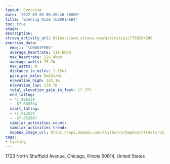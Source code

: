```yaml
---
layout: Exercise
date: '2022-09-05 00:49:46 +0000'
title: "Evening Ride \U0001F6B4"
toc: true
image:
description:
strava_activity_url: https://www.strava.com/activities/7756204289
exercise_data:
  emoji: "\U0001F6B4"
  average_heartrate: 118.6bpm
  max_heartrate: 128.0bpm
  average_watts: 75.7W
  max_watts: W
  distance_in_miles: 1.15mi
  pace_per_mile: 5m32s/mi
  elevation_high: 183.1m
  elevation_low: 179.7m
  total_elevation_gain_in_feet: 17.7ft
  end_latlng:
  - 41.906339
  - -87.666334
  start_latlng:
  - 41.912434
  - -87.652967
  similar_activities_count:
  similar_activities_trend:
  mapbox_image_url: https://api.mapbox.com/styles/v1/mapbox/streets-v11/static/path-5+787af2-1.0(awx~Fhz~uOJANDH%60%40AZH%40%40HMTAJ%40p%40E%7CA%40~AEb%40B%60%40JVCd%40%3F%60DBt%40%40tBCdHBP%40t%40CRH%60%40ENAP%40b%40C~%40Bv%40%3FbBDl%40CX%40XAX%40rABPAd%40BX%40lFPbBODC%5E%40JMjA%3Fj%40%3FAPhAEH%3FPFx%40%40r%40%3FZCDDTFBV%5BFCH%3FRCTDj%40Ef%40Dh%40Hf%40Aj%40BZCTB%60%40%3Fb%40Gl%40%40JEVAv%40BJ%40%5CC),pin-s-s+e5b22e(-87.65365,41.91105),pin-s-f+89ae00(-87.66648000000002,41.907709999999994)/auto/800x800?access_token=pk.eyJ1Ijoiam9zaGJlY2ttYW4iLCJhIjoiY205eWR2aDd1MWZ6djJrbXc4a3M0bWZleiJ9.XiG9OWkNcZk2QzjJbxLB4A
tags:
- cycling
---
```




1723 North Sheffield Avenue, Chicago, Illinois 60614, United States
